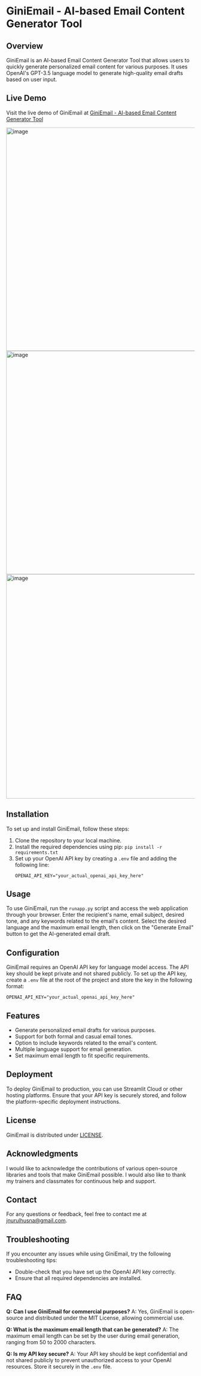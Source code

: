 # GiniEmail - AI-based Email Content Generator Tool

## Overview

GiniEmail is an AI-based Email Content Generator Tool that allows users to quickly generate personalized email content for various purposes. It uses OpenAI's GPT-3.5 language model to generate high-quality email drafts based on user input.

## Live Demo

Visit the live demo of GiniEmail at [GiniEmail - AI-based Email Content Generator Tool](https://giniemail-ai-based-email-content-generator-tool-6fcgi9i4cyplnt.streamlit.app/)

<img width="596" alt="image" src="https://github.com/NurulhusnaJamalAli/GiniEmail-AI-based-Email-Content-Generator-Tool/assets/141206939/459014d1-50ee-407f-923e-6b6804a4ded3">

<img width="596" alt="image" src="https://github.com/NurulhusnaJamalAli/GiniEmail-AI-based-Email-Content-Generator-Tool/assets/141206939/09fb81e4-7d04-4582-b73c-a1e50d166d6f">

<img width="599" alt="image" src="https://github.com/NurulhusnaJamalAli/GiniEmail-AI-based-Email-Content-Generator-Tool/assets/141206939/66101883-2ba4-48f7-a88f-14f5bc70608b">

## Installation

To set up and install GiniEmail, follow these steps:

1. Clone the repository to your local machine.
2. Install the required dependencies using pip: `pip install -r requirements.txt`
3. Set up your OpenAI API key by creating a `.env` file and adding the following line:
   ```
   OPENAI_API_KEY="your_actual_openai_api_key_here"
   ```

## Usage

To use GiniEmail, run the `runapp.py` script and access the web application through your browser. Enter the recipient's name, email subject, desired tone, and any keywords related to the email's content. Select the desired language and the maximum email length, then click on the "Generate Email" button to get the AI-generated email draft.

## Configuration

GiniEmail requires an OpenAI API key for language model access. The API key should be kept private and not shared publicly. To set up the API key, create a `.env` file at the root of the project and store the key in the following format:
```
OPENAI_API_KEY="your_actual_openai_api_key_here"
```

## Features

- Generate personalized email drafts for various purposes.
- Support for both formal and casual email tones.
- Option to include keywords related to the email's content.
- Multiple language support for email generation.
- Set maximum email length to fit specific requirements.

## Deployment

To deploy GiniEmail to production, you can use Streamlit Cloud or other hosting platforms. Ensure that your API key is securely stored, and follow the platform-specific deployment instructions.

## License

GiniEmail is distributed under [LICENSE](LICENSE).

## Acknowledgments

I would like to acknowledge the contributions of various open-source libraries and tools that make GiniEmail possible. I would also like to thank my trainers and classmates for continuous help and support. 

## Contact

For any questions or feedback, feel free to contact me at [jnurulhusna@gmail.com](mailto:jnurulhusna@gmail.com).

## Troubleshooting

If you encounter any issues while using GiniEmail, try the following troubleshooting tips:

- Double-check that you have set up the OpenAI API key correctly.
- Ensure that all required dependencies are installed.

## FAQ

**Q: Can I use GiniEmail for commercial purposes?**
A: Yes, GiniEmail is open-source and distributed under the MIT License, allowing commercial use.

**Q: What is the maximum email length that can be generated?**
A: The maximum email length can be set by the user during email generation, ranging from 50 to 2000 characters.

**Q: Is my API key secure?**
A: Your API key should be kept confidential and not shared publicly to prevent unauthorized access to your OpenAI resources. Store it securely in the `.env` file.
